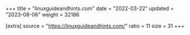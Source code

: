 +++
title = "linuxguideandhints.com"
date = "2022-03-22"
updated = "2023-08-06"
weight = 32186

[extra]
source = "https://linuxguideandhints.com/"
ratio = 11
size = 31
+++
